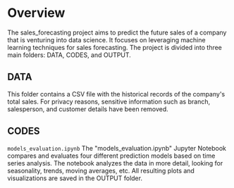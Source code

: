 # Overview
The sales_forecasting project aims to predict the future sales of a company that is venturing into data science. It focuses on leveraging machine learning techniques for sales forecasting. The project is divided into three main folders: DATA, CODES, and OUTPUT.

## DATA
This folder contains a CSV file with the historical records of the company's total sales. For privacy reasons, sensitive information such as branch, salesperson, and customer details have been removed.

## CODES
`models_evaluation.ipynb`
The "models_evaluation.ipynb" Jupyter Notebook compares and evaluates four different prediction models based on time series analysis. The notebook analyzes the data in more detail, looking for seasonality, trends, moving averages, etc. All resulting plots and visualizations are saved in the OUTPUT folder.
